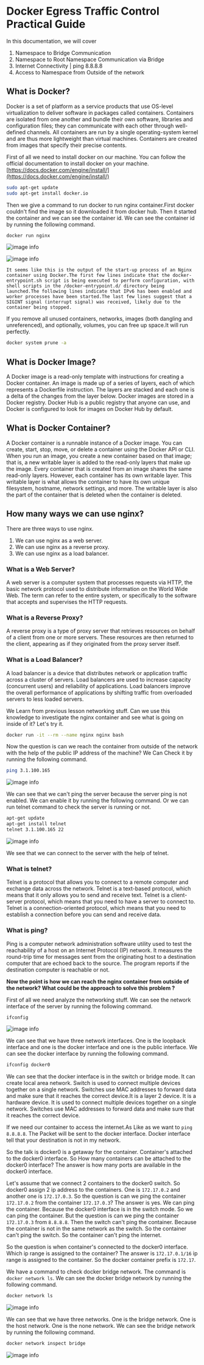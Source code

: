 # Docker Egress Traffic Control Practical Guide

In this documentation, we will cover

 1. Namespace to Bridge Communication
 2. Namespace to Root Namespace Communication via Bridge
 3. Internet Connectivity | ping 8.8.8.8
 4. Access to Namespace from Outside of the network

## What is Docker?

Docker is a set of platform as a service products that use OS-level virtualization to deliver software in packages called containers. Containers are isolated from one another and bundle their own software, libraries and configuration files; they can communicate with each other through well-defined channels. All containers are run by a single operating-system kernel and are thus more lightweight than virtual machines. Containers are created from images that specify their precise contents.

First of all we need to install docker on our machine. You can follow the official documentation to install docker on your machine. [https://docs.docker.com/engine/install/](https://docs.docker.com/engine/install/)

```bash
sudo apt-get update
sudo apt-get install docker.io
```

Then we give a command to run docker to run nginx container.First docker couldn't find the image so it downloaded it from docker hub. Then it started the container and we can see the container id. We can see the container id by running the following command.

```bash
docker run nginx 
```
<!-- add a image from images folder -->

![image info](./images/1.png)

![image info](./images/2.png)

    It seems like this is the output of the start-up process of an Nginx container using Docker.The first few lines indicate that the docker-entrypoint.sh script is being executed to perform configuration, with shell scripts in the /docker-entrypoint.d/ directory being launched.The following lines indicate that IPv6 has been enabled and worker processes have been started.The last few lines suggest that a SIGINT signal (interrupt signal) was received, likely due to the container being stopped.

If you remove all unused containers, networks, images (both dangling and unreferenced), and optionally, volumes, you can free up space.It will run perfectly.

```bash
docker system prune -a
```

<!-- What is difference between Docker image and Container  -->

## What is Docker Image?

A Docker image is a read-only template with instructions for creating a Docker container. An image is made up of a series of layers, each of which represents a Dockerfile instruction. The layers are stacked and each one is a delta of the changes from the layer below. Docker images are stored in a Docker registry. Docker Hub is a public registry that anyone can use, and Docker is configured to look for images on Docker Hub by default.

## What is Docker Container?

A Docker container is a runnable instance of a Docker image. You can create, start, stop, move, or delete a container using the Docker API or CLI. When you run an image, you create a new container based on that image; that is, a new writable layer is added to the read-only layers that make up the image. Every container that is created from an image shares the same read-only layers. However, each container has its own writable layer. This writable layer is what allows the container to have its own unique filesystem, hostname, network settings, and more. The writable layer is also the part of the container that is deleted when the container is deleted.

<!-- How many ways we can use nginx -->

## How many ways we can use nginx?

There are three ways to use nginx.

 1. We can use nginx as a web server.
 2. We can use nginx as a reverse proxy.
 3. We can use nginx as a load balancer.

### What is a Web Server?

A web server is a computer system that processes requests via HTTP, the basic network protocol used to distribute information on the World Wide Web. The term can refer to the entire system, or specifically to the software that accepts and supervises the HTTP requests.

### What is a Reverse Proxy?

A reverse proxy is a type of proxy server that retrieves resources on behalf of a client from one or more servers. These resources are then returned to the client, appearing as if they originated from the proxy server itself.

### What is a Load Balancer?

A load balancer is a device that distributes network or application traffic across a cluster of servers. Load balancers are used to increase capacity (concurrent users) and reliability of applications. Load balancers improve the overall performance of applications by shifting traffic from overloaded servers to less loaded servers.

We Learn from previous lesson networking stuff. Can we use this knowledge to investigate the nginx container and see what is going on inside of it? Let's try it.

```bash
docker run -it --rm --name nginx nginx bash
```

Now the question is can we reach the container from outside of the network with the help of the public IP address of the machine? We Can Check it by running the following command.

```bash
ping 3.1.100.165 
```

![image info](./images/3.png)

<!-- add a image from images folder -->

We can see that we can't ping the server because the server ping is not enabled. We can enable it by running the following command. Or we can run telnet command to check the server is running or not.

```bash
apt-get update
apt-get install telnet
telnet 3.1.100.165 22
```

![image info](./images/4.png)

<!-- add a image from images folder -->

We see that we can connect to the server with the help of telnet.

### What is telnet?

Telnet is a protocol that allows you to connect to a remote computer and exchange data across the network. Telnet is a text-based protocol, which means that it only allows you to send and receive text. Telnet is a client-server protocol, which means that you need to have a server to connect to. Telnet is a connection-oriented protocol, which means that you need to establish a connection before you can send and receive data.

### What is ping?

Ping is a computer network administration software utility used to test the reachability of a host on an Internet Protocol (IP) network. It measures the round-trip time for messages sent from the originating host to a destination computer that are echoed back to the source. The program reports if the destination computer is reachable or not.

**Now the point is how we can reach the nginx container from outside of the network? What could be the approach to solve this problem ?**

First of all we need analyze  the networking stuff. We can see the network interface of the server by running the following command.

```bash
ifconfig
```

![image info](./images/5.png)

<!-- add a image from images folder -->

We can see that we have three network interfaces. One is the loopback interface and one is the docker interface and one is the public interface. We can see the docker interface by running the following command.

```bash
ifconfig docker0
```

We can see that the docker interface is in the switch or bridge mode. It can create local area network. Switch is used to connect multiple devices together on a single network. Switches use MAC addresses to forward data and make sure that it reaches the correct device.It is a layer 2 device. It is a hardware device. It is used to connect multiple devices together on a single network. Switches use MAC addresses to forward data and make sure that it reaches the correct device.

If we need our container to access the internet.As Like as we want to `ping 8.8.8.8`. The Packet will be sent to the docker interface. Docker interface tell that your destination is not in my network.

So the talk is docker0 is a getaway for the container. Container's attached to the docker0 interface. So How many containers can be attached to the docker0 interface? The answer is how many ports are available in the docker0 interface.

Let's assume that we connect 2 containers to the docker0 switch. So docker0 assign 2 ip address to the containers. One is `172.17.0.2` and another one is `172.17.0.3`. So the question is can we ping the container `172.17.0.2` from the container `172.17.0.3`? The answer is yes. We can ping the container. Because the docker0 interface is in the switch mode. So we can ping the container. But the question is can we ping the container `172.17.0.3` from `8.8.8.8`. Then the switch can't ping the container. Because the container is not in the same network as the switch. So the container can't ping the switch. So the container can't ping the internet.

So the question is when container's connected to the docker0 interface. Which ip range is assigned to the container? The answer is `172.17.0.1/16` ip range is assigned to the container. So the docker container prefix is `172.17`.

We have a command to check docker bridge network. The command is `docker network ls`. We can see the docker bridge network by running the following command.

```bash
docker network ls
```

![image info](./images/6.png)

<!-- add a image from images folder -->

We can see that we have three networks. One is the bridge network. One is the host network. One is the none network. We can see the bridge network by running the following command.

```bash
docker network inspect bridge
```

![image info](./images/7.png)
